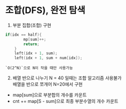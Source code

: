 # 조합(DFS), 완전 탐색

1. 부분 집합(조합) 구현
```C++
if(idx == half){
		mp[sum]++;
		return;
	}
	left(idx + 1, sum);
	left(idx + 1, sum + num[idx]);
``` 
    `O(2^N)`으로 N이 작을 때만 사용가능

2. 배열 반으로 나누기
N = 40 일때는 조합 알고리즘 사용불가<br>
배열을 반으로 쪼개어 N=20에서 구현
- map[sum]으로 부분합의 개수를 카운트
- cnt += map[S - sum]으로 최종 부분수열의 개수 카운트